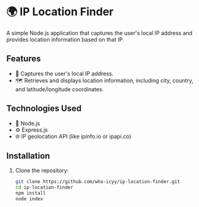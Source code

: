 # 🌍 IP Location Finder

A simple Node.js application that captures the user's local IP address and provides location information based on that IP.

## Features

- 📡 Captures the user's local IP address.
- 🗺️ Retrieves and displays location information, including city, country, and latitude/longitude coordinates.

## Technologies Used

- 🔧 Node.js
- ⚙️ Express.js
- 🌐 IP geolocation API (like ipinfo.io or ipapi.co)

## Installation

1. Clone the repository:
   ```bash
   git clone https://github.com/who-icyy/ip-location-finder.git
   cd ip-location-finder
   npm install
   node index
```